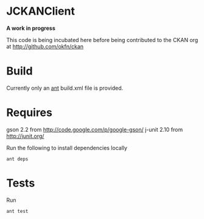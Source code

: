 JCKANClient
====

__A work in progress__

This code is being incubated here before being contributed to the CKAN org at <http://github.com/okfn/ckan>

# Build

Currently only an [ant](http://ant.apache.org/) build.xml file is provided.

# Requires

gson 2.2 from http://code.google.com/p/google-gson/
j-unit 2.10 from http://junit.org/

Run the following to install dependencies locally

```
ant deps
```

# Tests

Run

```
ant test
```

